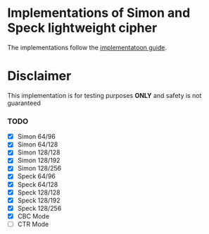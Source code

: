 # Implementations of Simon and Speck lightweight cipher

The implementations follow the [implementatoon guide](https://nsacyber.github.io/simon-speck/implementations/ImplementationGuide1.1.pdf).

# Disclaimer
This implementation is for testing purposes **ONLY**  and safety is not guaranteed


### TODO
- [X] Simon 64/96
- [X] Simon 64/128
- [X] Simon 128/128
- [X] Simon 128/192
- [X] Simon 128/256
- [X] Speck 64/96
- [X] Speck 64/128
- [X] Speck 128/128
- [X] Speck 128/192
- [X] Speck 128/256
- [X] CBC Mode
- [ ] CTR Mode